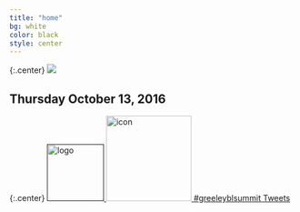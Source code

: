 ```yaml
---
title: "home"
bg: white
color: black
style: center
---
```


{:.center}
<a href="">
   <img src="https://github.com/WCSD6/TheGreeleyBlendedLearningSummit/blob/gh-pages/img/BlendedLearningSummit-02.3.png?raw=true">
</a>

## Thursday October 13, 2016

{:.center}
<a href="">
   <img src="https://github.com/WCSD6/TheGreeleyBlendedLearningSummit/blob/gh-pages/img/WCSD6logo.png?raw=true" alt="logo" style="width: 100px;"/>
</a>
<a href="https://greeley.revtrak.net/tek9.asp?pg=RW_BlndLrnngSmmt" target="_blank">
   <img src="https://github.com/WCSD6/TheGreeleyBlendedLearningSummit/blob/gh-pages/img/Registersm.png?raw=true" alt="icon" style="width:150px;">
</a>
            <a class="twitter-timeline"  href="https://twitter.com/hashtag/greeleyblsummit" data-widget-id="784077100810510337">#greeleyblsummit Tweets</a>
            <script>!function(d,s,id){var js,fjs=d.getElementsByTagName(s)[0],p=/^http:/.test(d.location)?'http':'https';if(!d.getElementById(id)){js=d.createElement(s);js.id=id;js.src=p+"://platform.twitter.com/widgets.js";fjs.parentNode.insertBefore(js,fjs);}}(document,"script","twitter-wjs");</script>
          
